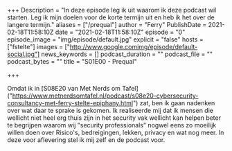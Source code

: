 +++
Description = "In deze episode leg ik uit waarom ik deze podcast wil starten. Leg ik mijn doelen voor de korte termijn uit en heb ik het over de langere termijn."
aliases = ["/prequal"]
author = "Ferry"
PublishDate = 2021-02-18T11:58:10Z
date = "2021-02-18T11:58:10Z"
episode = "0"
episode_image = "img/episode/default.jpg"
explicit = "false"
hosts = ["fstelte"]
images = ["http://www.google.comimg/episode/default-social.jpg"]
news_keywords = []
podcast_duration = ""
podcast_file = ""
podcast_bytes = ""
title = "S01E00 - Prequal"

+++

Omdat ik in [S08E20 van Met Nerds om Tafel] ("https://www.metnerdsomtafel.nl/podcast/s08e20-cybersecurity-consultancy-met-ferry-stelte-epiphany.html") zat, ben ik gaan nadenken over wat daar te sprake is gekomen. Ik realiseerde mij dat ik mensen die wellicht niet heel erg thuis zijn in het security vak wellicht kan helpen beter te begrijpen waarom wij "security professionals" nogwel eens zo moeilijk willen doen over Risico's, bedreigingen, lekken, privacy en wat nog meer. In deze voor aflevering stel ik mij zelf en de podcast voor.

